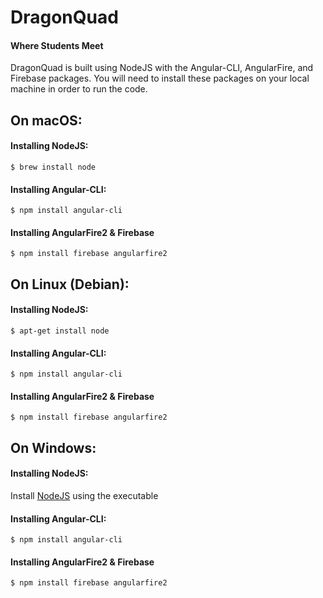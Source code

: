 # DragonQuad #
#### Where Students Meet ####

DragonQuad is built using NodeJS with the Angular-CLI, AngularFire, and Firebase packages.
You will need to install these packages on your local machine in order to run the code.

## On macOS: ## 
#### Installing NodeJS: ####
```
$ brew install node
```
#### Installing Angular-CLI: ####
```
$ npm install angular-cli
```
#### Installing AngularFire2 & Firebase ####
```
$ npm install firebase angularfire2
```

## On Linux (Debian): ##
#### Installing NodeJS: ####
```
$ apt-get install node
```
#### Installing Angular-CLI: ####
```
$ npm install angular-cli
```
#### Installing AngularFire2 & Firebase ####
```
$ npm install firebase angularfire2
```

## On Windows: ##
#### Installing NodeJS: ####
Install [NodeJS](https://nodejs.org/en/download/) using the executable
#### Installing Angular-CLI: ####
```
$ npm install angular-cli
```
#### Installing AngularFire2 & Firebase ####
```
$ npm install firebase angularfire2
```
